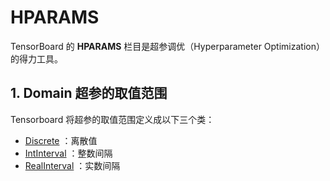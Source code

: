 # HPARAMS

TensorBoard 的 **HPARAMS** 栏目是超参调优（Hyperparameter Optimization）的得力工具。

## 1. Domain 超参的取值范围

Tensorboard 将超参的取值范围定义成以下三个类：

* [Discrete](./HPARAMS/Discrete.md)  ：离散值
* [IntInterval](./HPARAMS/IntInterval.md) ：整数间隔
* [RealInterval](./HPARAMS/RealInterval.md) ：实数间隔

